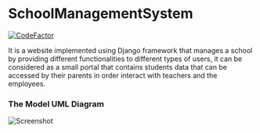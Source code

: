 # SchoolManagementSystem
[![CodeFactor](https://www.codefactor.io/repository/github/mohamedmamdouh95/school-management-system/badge)](https://www.codefactor.io/repository/github/mohamedmamdouh95/school-management-system)

It is a website implemented using Django framework that manages a
school by providing different functionalities to different types of users, it can be considered as a small portal that contains students
data that can be accessed by their parents in order interact with teachers and the employees.

### The Model UML Diagram
![Screenshot](Screenshots/ModelDesign.PNG)
